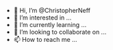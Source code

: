 - 👋 Hi, I’m @ChristopherNeff
- 👀 I’m interested in ...
- 🌱 I’m currently learning ...
- 💞️ I’m looking to collaborate on ...
- 📫 How to reach me ...

<!---
ChristopherNeff/ChristopherNeff is a ✨ special ✨ repository because its `README.md` (this file) appears on your GitHub profile.
You can click the Preview link to take a look at your changes.
--->
